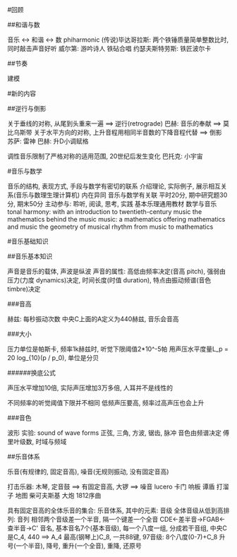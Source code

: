 #回顾

##和谐与数

音乐 <-> 和谐 <-> 数 phiharmonic
(传说)毕达哥拉斯: 两个铁锤质量简单整数比时, 同时敲击声音好听
威尔第: 游吟诗人 铁砧合唱
约瑟夫斯特劳斯: 铁匠波尔卡

##节奏

建模

#新的内容

##逆行与倒影

关于垂线的对称, 从尾到头重来一遍 ==> 逆行(retrograde)
巴赫: 音乐的奉献 ==> 莫比乌斯带
关于水平方向的对称, 上升音程用相同半音数的下降音程代替 ==> 倒影
苏萨: 雷神
巴赫: 升D小调赋格

调性音乐限制了严格对称的适用范围, 20世纪后发生变化
巴托克: 小宇宙

#音乐与数学

音乐的结构, 表现方式, 手段与数学有密切的联系
介绍理论, 实际例子, 展示相互关系(音乐与数理生理计算机)
内在异同
音乐与数学有关联
平时20分, 期中研究题30分, 期末50分
主动参与: 聆听, 阅读, 思考, 实践
基本乐理通用教材
数学与音乐
tonal harmony: with an introduction to twentieth-century music
the mathematics behind the music
music: a mathematics offering
mathematics and music
the geometry of musical rhythm
from music to mathematics

#音乐基础知识

##音乐基本知识

声音是音乐的载体, 声波是纵波
声音的属性: 高低由频率决定(音高 pitch), 强弱由压力(力度 dynamics)决定, 时间长度(时值 duration), 特点由振动频谱(音色 timbre)决定

###音高

赫兹: 每秒振动次数 中央C上面的A定义为440赫兹, 音乐会音高

###大小

压力单位是帕斯卡, 频率1k赫兹时, 听觉下限阈值2*10^-5帕
用声压水平度量L_p = 20 log_{10}(p / p_0), 单位是分贝

######换底公式

声压水平增加10倍, 实际声压增加3万多倍, 人耳并不是线性的

不同频率的听觉阈值下限并不相同 低频声压要高, 频率过高声压也会上升

###音色

波形
实验: sound of wave forms 正弦, 三角, 方波, 锯齿, 脉冲
音色由频谱决定
傅里叶级数, 时域与频域

##乐音体系

乐音(有规律的, 固定音高), 噪音(无规则振动, 没有固定音高)

打击乐器: 木琴, 定音鼓 ==> 有固定音高,  大锣 ==> 噪音
lucero 卡门 响板
谭盾 打溜子 地图
柴可夫斯基 大炮 1812序曲

具有固定音高的全体乐音的集合: 乐音体系, 其中的元素: 音级
全体音级从低到高排列: 音列
相邻两个音级差一个半音, 隔一个键差一个全音
CDE<-差半音->FGAB<-查半音->C'
音名, 基本音名7个(基本音级), 每一个八度一组, 分成若干音组, 中央C是C_4, 440 ==> A_4
最高(钢琴上)C_8, 一共88键, 97音级: 8个八度(0-7)+C_8
升号(一个半音), 降号, 重升(一个全音), 重降, 还原号
